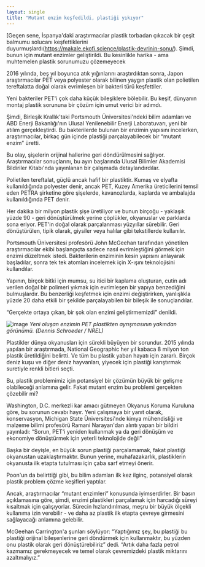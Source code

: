 ```yaml
---
layout: single
title: "Mutant enzim keşfedildi, plastiği yıkıyor"
---
```

[Geçen sene, İspanya'daki araştırmacılar plastik torbadan çıkacak bir çeşit balmumu solucanı keşfettiklerini duyurmuşlardı(https://makale.ekofi.science/plastik-devrinin-sonu/).
Şimdi, bunun için mutant enzimler geliştirildi.
Bu kesinlikle harika - ama muhtemelen plastik sorunumuzu çözemeyecek

2016 yılında, beş yıl boyunca atık yığınlarını araştırdıktan sonra, Japon araştırmacılar PET veya polyester olarak bilinen yaygın plastik olan polietilen tereftalatta doğal olarak evrimleşen bir bakteri türü keşfettiler.

Yeni bakteriler PET'i çok daha küçük bileşiklere bölebilir. Bu keşif, dünyanın montaj plastik sorununa bir çözüm için umut verici bir adımdı.

Şimdi, Birleşik Krallık'taki Portsmouth Üniversitesi'ndeki bilim adamları ve ABD Enerji Bakanlığı'nın Ulusal Yenilenebilir Enerji Laboratuvarı, yeni bir atılım gerçekleştirdi. Bu bakterilerde bulunan bir enzimin yapısını incelerken, araştırmacılar, birkaç gün içinde plastiği parçalayabilecek bir “mutant enzim” üretti.

Bu olay, şişelerin orijinal hallerine geri döndürülmesini sağlıyor. Araştırmacılar sonuçlarını, bu ayın başlarında Ulusal Bilimler Akademisi Bildiriler Kitabı'nda yayınlanan bir çalışmada detaylandırdılar.

Polietilen tereftalat, güçlü ancak hafif bir plastiktir. Kumaş ve elyafta kullanıldığında polyester denir, ancak PET, Kuzey Amerika üreticilerini temsil eden PETRA şirketine göre şişelerde, kavanozlarda, kaplarda ve ambalajda kullanıldığında PET denir.

Her dakika bir milyon plastik şişe üretiliyor ve bunun birçoğu - yaklaşık yüzde 90 - geri dönüştürülmek yerine çöplükler, okyanuslar ve parklarda sona eriyor. PET'in doğal olarak parçalanması yüzyıllar sürebilir. Geri dönüştürülen, tipik olarak, giysiler veya halılar gibi tekstillerde kullanılır.

Portsmouth Üniversitesi profesörü John McGeehan tarafından yönetilen araştırmacılar ekibi başlangıçta sadece nasıl evrimleştiğini görmek için enzimi düzeltmek istedi. Bakterilerin enziminin kesin yapısını anlayarak başladılar, sonra tek tek atomları incelemek için X-ışını teknolojisini kullandılar.

Yapının, birçok bitki için mumsu, su itici bir kaplama oluşturan, cutin adı verilen doğal bir polimeri yıkmak için evrimleşen bir yapıya benzediğini bulmuşlardır. Bu benzerliği keşfetmek için enzimi değiştirirken, yanlışlıkla yüzde 20 daha etkili bir şekilde parçalayabilen bir bileşik ile sonuçlandılar.

“Gerçekte ortaya çıkan, bir şok olan enzimi geliştirmemizdi” denildi.

![image](https://thumbs-prod.si-cdn.com/A0NadcIISumy5QHkmFaxn2lLE8o=/1024x596/https://public-media.smithsonianmag.com/filer/3d/b4/3db429cb-13ec-4c87-ab1d-06e653201dd3/mutant_enzyme.jpg)
*Yeni oluşan enzimin PET plastikten ayrışmasının yakından görünümü. (Dennis Schroeder / NREL)*

Plastikler dünya okyanusları için sürekli büyüyen bir sorundur. 2015 yılında yapılan bir araştırmada, National Geographic her yıl kabaca 8 milyon ton plastik üretildiğini belirtti. Ve tüm bu plastik yaban hayatı için zararlı. Birçok deniz kuşu ve diğer deniz hayvanları, yiyecek için plastiği karıştırmak suretiyle renkli bitleri seçti.

Bu, plastik problemimiz için potansiyel bir çözümün büyük bir gelişme olabileceği anlamına gelir. Fakat mutant enzim bu problemi gerçekten çözebilir mi?

Washington, D.C. merkezli kar amacı gütmeyen Okyanus Koruma Kuruluna göre, bu sorunun cevabı hayır. Yeni çalışmaya bir yanıt olarak, konservasyon, Michigan State Üniversitesi'nde kimya mühendisliği ve malzeme bilimi profesörü Ramani Narayan'dan alıntı yapan bir bildiri yayınladı: “Sorun, PET'i yeniden kullanmak ya da geri dönüşüm ve ekonomiye dönüştürmek için yeterli teknolojide değil"

Başka bir deyişle, en büyük sorun plastiği parçalamamak, fakat plastiği okyanustan uzaklaştırmaktır. Bunun yerine, muhafazakarlık, plastiklerin okyanusta ilk etapta tutulması için çaba sarf etmeyi önerir.

Poon'un da belirttiği gibi, bu bilim adamları ilk kez ilginç, potansiyel olarak plastik problem çözme keşifleri yaptılar.

Ancak, araştırmacılar “mutant enzimleri” konusunda iyimserdirler. Bir basın açıklamasına göre, şimdi, enzimi plastikleri parçalamak için harcadığı süreyi kısaltmak için çalışıyorlar. Sürecin hızlandırılması, meşru bir büyük ölçekli kullanıma izin verebilir - ve daha az plastik ilk etapta çevreye girmesini sağlayacağı anlamına gelebilir.

McGeehan Carrington'a şunları söylüyor: “Yaptığımız şey, bu plastiği bu plastiği orijinal bileşenlerine geri döndürmek için kullanmaktır, bu yüzden onu plastik olarak geri dönüştürebiliriz” dedi. “Artık daha fazla petrol kazmamız gerekmeyecek ve temel olarak çevremizdeki plastik miktarını azaltmalıyız.”
